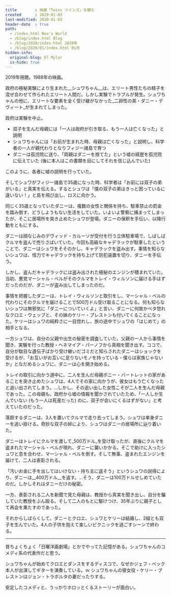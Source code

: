 ```yaml
---
title        : 映画「Twins ツインズ」を観た
created      : 2020-01-03
last-modified: 2020-01-03
header-date  : true
path:
  - /index.html Neo's World
  - /blog/index.html Blog
  - /blog/2020/index.html 2020年
  - /blog/2020/01/index.html 01月
hidden-info:
  original-blog: El Mylar
  is-hide: true
---
```


2019年視聴。1988年の映画。

政府の極秘実験により生まれた__シュワちゃん__は、エリート男性たちの精子を混ぜ合わせて作られたエリート人間だ。しかし実験でトラブルが発生。シュワちゃんの他に、エリートな要素を全く受け継がなかった_二卵性の弟・ダニー・デヴィート_が生まれてしまった。

政府は実験を中止。

- 双子を生んだ母親には「一人は政府が引き取る、もう一人は亡くなった」と説明
- シュワちゃんには「お前が生まれた時、母親は亡くなった」と説明し、科学者の一人が親代わりとなりフィジー諸島で育つ
- ダニーは孤児院に送り、「両親はダニーを捨てた」という嘘の経歴を孤児院に伝えていた (後に本人はこの書類を目にしてそれを信じ込んでいた)

このように、各者に嘘の説明を行っていた。

そしてシュワがフィジー諸島で35歳になった時、科学者は「お前には双子の弟がいる」と真実を伝える。するとシュワは「僕の双子の弟はきっと困っているに違いない！」と島を飛び出し、ロスに向かう。

同じく35歳となっていたダニーは、複数の女性と関係を持ち、駐車禁止の罰金を踏み倒す、どうしようもない生活をしていた。いよいよ警察に捕まってしまったが、そこに居場所を突き止めたシュワが登場。ダニーの保釈を手伝い、以降行動をともにする。

ダニーは顔なじみのデヴィッド・カルーソが受付を行う立体駐車場で、しばしばクルマを盗んで売りさばいていた。今回も高級なキャデラックが駐車したということで、ダニーはシュワをそそのかし、キャデラックを盗み出す。事情を知らないシュワは、怪力でキャデラックを持ち上げて防犯装置を切り、ダニーを手伝う。

しかし、盗んだキャデラックには盗み出された極秘のエンジンが積まれていた。当初、悪党マーシャル・ベルがそのクルマをトレイ・ウィルソンに届ける手はずだったのだが、ダニーが盗み出してしまったのだ。

事情を把握したダニーは、トレイ・ウィルソンと取引をし、マーシャル・ベルの代わりにそのクルマを届けることで500万ドル受け取ることになる。何も知らないシュワは無邪気に「ダニーについていくよ」と言い、ダニーに何故かベタ惚れなクロエ・ウェッブと、その妹のケリー・プレストンも付いてくることになった。ケリーはシュワの純粋さに一目惚れし、旅の途中でシュワの「はじめて」の相手となる。

一方シュワは、自分の父親や出生の秘密を調査していた。父親の一人から事情を聞き、実験を行った教授・ヘネマイア・パーノフから真相を聞き出す。ココで、自分が駄目な遺伝子ばかり受け継いだゴミだと知らされたダニーはショックを受けるが、「お互いがお互いに足りないモノを持っている・僕らは家族じゃないか」となだめるシュワに、ダニーは心を開き始める。

トレイの取引に向かう道中に、二人を生んだ母親ボニー・バートレットの家があることを突き止めたシュワは、4人でその家に向かうが、彼女はもう亡くなったと追い出されてしまう。…しかし、その追い出した女性こそが二人を生んだ母親であった。この母親も、政府から嘘の情報を聞かされていたため、「一人しか生んでいない (もう一人は死産だった) のに、双子が会いにくるはずがない」と考えていたのだった。

落胆するダニーは、3人を置いてクルマで走り去ってしまう。シュワは単身ダニーを追い掛ける。奇妙な双子の絆により、シュワはダニーの居場所に辿り着いた。

ダニーはトレイにクルマを渡して_500万ドル_を受け取ったが、直後にクルマを盗まれたマーシャル・ベルが現れ、ダニーに襲いかかる。そこで助けに入ったシュワと息を合わせ、マーシャル・ベルを倒す。そして無事、盗まれたエンジンを届けて、二人は表彰される。

「汚いお金に手を出してはいけない・持ち主に返そう」というシュワの説得により、ダニーは__400万ドル__を返す。…そう、ダニーは100万ドルせしめていたのだ。しかしそれはダニーだけの秘密。

一方、表彰される二人を新聞で見た母親は、教授から真実を聞き出し、自分を騙していた教授をぶん殴る。そして二人のもとに駆けつけ、35年ぶりに親子として再会を果たすのであった。

それからしばらくして。ダニーとクロエ、シュワとケリーは結婚し、2組とも双子を生んでいた。4人の子供を抱えて楽しいピクニックを過ごすシーンで終わる。

---

昔ちょくちょく「日曜洋画劇場」とかでやってた記憶がある。シュワちゃんのコメディ系の代表作だと思う。

シュワちゃんが始めてクロエとダンスをするディスコで、なぜかジェフ・ベック本人が出演してギターを演奏している。ｗ シュワちゃんの彼女役・ケリー・プレストンはジョン・トラボルタの妻だったりする。

安定したコメディと、うっかりホロッとくるストーリーが面白い。
